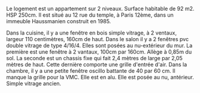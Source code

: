 Le logement est un appartement sur 2 niveaux.
Surface habitable de 92 m2. HSP 250cm.
Il est situé au 12 rue du temple, à Paris 12ème, dans un immeuble Haussmanien construit en 1985.

Dans la cuisine, il y a une fenêtre en bois simple vitrage, à 2 ventaux, largeur 110 centimètres, 160cm de haut.
Dans le salon il y a 2 fenêtres pvc double vitrage de type 4/16/4. 
Elles sont posées au nu-extérieur du mur.
La première est une fenêtre à 2 vantaux, 100cm par 160cm. Allège à 0,85m du sol.
La seconde est un chassis fixe qui fait 2,4 mètres de large par 2,05 mètres de haut.
Cette dernière comporte une grille d'entrée d'air.
Dans la chambre, il y a une petite fenêtre oscillo battante de 40 par 60 cm. Il manque la grille pour la VMC. Elle est en alu.
Elle est posée au nu, antérieur. Simple vitrage ancien.